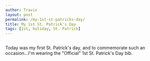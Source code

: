 ```yaml
---
author: Travis
layout: post
permalink: /my-1st-st-patricks-day/
title: My 1st St. Patrick's Day
tags: [1st, holiday, St. Patrick]
---
```

<figure>
	<img src="http://silasq.com/uploads/2012/03/20120318-152739.jpg" alt="">	
	<figcaption></figcaption>
</figure>
Today was my first St. Patrick's day, and to commemorate such an occasion...I'm wearing the "Official" 1st St. Patrick's Day bib.

